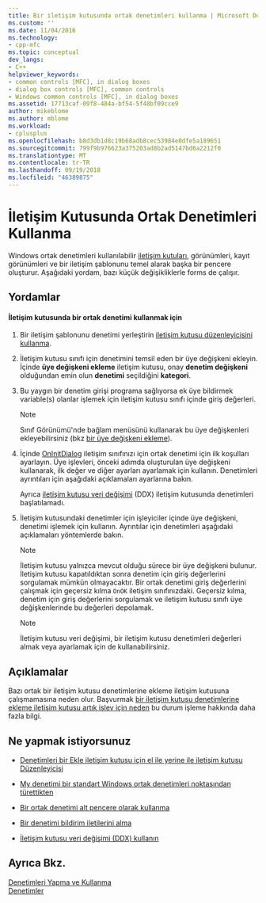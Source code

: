 ```yaml
---
title: Bir iletişim kutusunda ortak denetimleri kullanma | Microsoft Docs
ms.custom: ''
ms.date: 11/04/2016
ms.technology:
- cpp-mfc
ms.topic: conceptual
dev_langs:
- C++
helpviewer_keywords:
- common controls [MFC], in dialog boxes
- dialog box controls [MFC], common controls
- Windows common controls [MFC], in dialog boxes
ms.assetid: 17713caf-09f8-484a-bf54-5f48bf09cce9
author: mikeblome
ms.author: mblome
ms.workload:
- cplusplus
ms.openlocfilehash: b8d3db1d8c19b68adb8cec53984e0dfe5a189651
ms.sourcegitcommit: 799f9b976623a375203ad8b2ad5147bd6a2212f0
ms.translationtype: MT
ms.contentlocale: tr-TR
ms.lasthandoff: 09/19/2018
ms.locfileid: "46389875"
---
```

# <a name="using-common-controls-in-a-dialog-box"></a>İletişim Kutusunda Ortak Denetimleri Kullanma

Windows ortak denetimleri kullanılabilir [iletişim kutuları](../mfc/dialog-boxes.md), görünümleri, kayıt görünümleri ve bir iletişim şablonunu temel alarak başka bir pencere oluşturur. Aşağıdaki yordam, bazı küçük değişikliklerle forms de çalışır.

## <a name="procedures"></a>Yordamlar

#### <a name="to-use-a-common-control-in-a-dialog-box"></a>İletişim kutusunda bir ortak denetimi kullanmak için

1. Bir iletişim şablonunu denetimi yerleştirin [iletişim kutusu düzenleyicisini kullanma](../mfc/using-the-dialog-editor-to-add-controls.md).

1. İletişim kutusu sınıfı için denetimini temsil eden bir üye değişkeni ekleyin. İçinde **üye değişkeni ekleme** iletişim kutusu, onay **denetim değişkeni** olduğundan emin olun **denetimi** seçildiğini **kategori**.

1. Bu yaygın bir denetim girişi programa sağlıyorsa ek üye bildirmek variable(s) olanlar işlemek için iletişim kutusu sınıfı içinde giriş değerleri.

    > [!NOTE]
    >  Sınıf Görünümü'nde bağlam menüsünü kullanarak bu üye değişkenleri ekleyebilirsiniz (bkz [bir üye değişkeni ekleme](../ide/adding-a-member-variable-visual-cpp.md)).

1. İçinde [OnInitDialog](../mfc/reference/cdialog-class.md#oninitdialog) iletişim sınıfınızı için ortak denetimi için ilk koşulları ayarlayın. Üye işlevleri, önceki adımda oluşturulan üye değişkeni kullanarak, ilk değer ve diğer ayarları ayarlamak için kullanın. Denetimleri ayrıntıları için aşağıdaki açıklamaları ayarlarına bakın.

     Ayrıca [iletişim kutusu veri değişimi](../mfc/dialog-data-exchange-and-validation.md) (DDX) iletişim kutusunda denetimleri başlatılamadı.

1. İletişim kutusundaki denetimler için işleyiciler içinde üye değişkeni, denetimi işlemek için kullanın. Ayrıntılar için denetimleri aşağıdaki açıklamaları yöntemlerde bakın.

    > [!NOTE]
    >  İletişim kutusu yalnızca mevcut olduğu sürece bir üye değişkeni bulunur. İletişim kutusu kapatıldıktan sonra denetim için giriş değerlerini sorgulamak mümkün olmayacaktır. Bir ortak denetimi giriş değerlerini çalışmak için geçersiz kılma `OnOK` iletişim sınıfınızdaki. Geçersiz kılma, denetim için giriş değerlerini sorgulamak ve iletişim kutusu sınıfı üye değişkenlerinde bu değerleri depolamak.

    > [!NOTE]
    >  İletişim kutusu veri değişimi, bir iletişim kutusu denetimleri değerleri almak veya ayarlamak için de kullanabilirsiniz.

## <a name="remarks"></a>Açıklamalar

Bazı ortak bir iletişim kutusu denetimlerine ekleme iletişim kutusuna çalışmamasına neden olur. Başvurmak [bir iletişim kutusu denetimlerine ekleme iletişim kutusu artık işlev için neden](../windows/adding-controls-to-a-dialog-causes-the-dialog-to-no-longer-function.md) bu durum işleme hakkında daha fazla bilgi.

## <a name="what-do-you-want-to-do"></a>Ne yapmak istiyorsunuz

- [Denetimleri bir Ekle iletişim kutusu için el ile yerine ile iletişim kutusu Düzenleyicisi](../mfc/adding-controls-by-hand.md)

- [My denetimi bir standart Windows ortak denetimleri noktasından türettikten](../mfc/deriving-controls-from-a-standard-control.md)

- [Bir ortak denetimi alt pencere olarak kullanma](../mfc/using-a-common-control-as-a-child-window.md)

- [Bir denetimi bildirim iletilerini alma](../mfc/receiving-notification-from-common-controls.md)

- [İletişim kutusu veri değişimi (DDX) kullanın](../mfc/dialog-data-exchange-and-validation.md)

## <a name="see-also"></a>Ayrıca Bkz.

[Denetimleri Yapma ve Kullanma](../mfc/making-and-using-controls.md)<br/>
[Denetimler](../mfc/controls-mfc.md)

